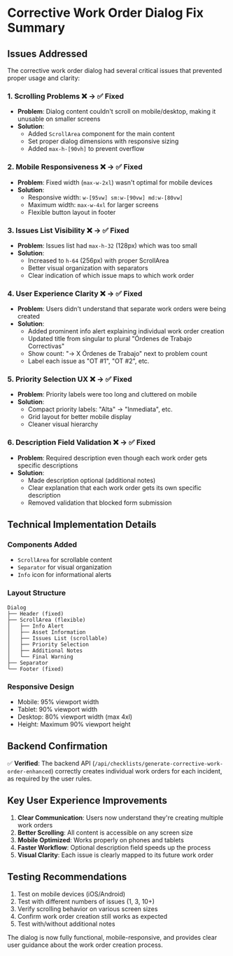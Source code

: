 # Corrective Work Order Dialog Fix Summary

## Issues Addressed

The corrective work order dialog had several critical issues that prevented proper usage and clarity:

### 1. Scrolling Problems ❌ → ✅ Fixed
- **Problem**: Dialog content couldn't scroll on mobile/desktop, making it unusable on smaller screens
- **Solution**: 
  - Added `ScrollArea` component for the main content
  - Set proper dialog dimensions with responsive sizing
  - Added `max-h-[90vh]` to prevent overflow

### 2. Mobile Responsiveness ❌ → ✅ Fixed
- **Problem**: Fixed width (`max-w-2xl`) wasn't optimal for mobile devices
- **Solution**:
  - Responsive width: `w-[95vw] sm:w-[90vw] md:w-[80vw]`
  - Maximum width: `max-w-4xl` for larger screens
  - Flexible button layout in footer

### 3. Issues List Visibility ❌ → ✅ Fixed
- **Problem**: Issues list had `max-h-32` (128px) which was too small
- **Solution**:
  - Increased to `h-64` (256px) with proper ScrollArea
  - Better visual organization with separators
  - Clear indication of which issue maps to which work order

### 4. User Experience Clarity ❌ → ✅ Fixed
- **Problem**: Users didn't understand that separate work orders were being created
- **Solution**:
  - Added prominent info alert explaining individual work order creation
  - Updated title from singular to plural "Órdenes de Trabajo Correctivas"
  - Show count: "→ X Órdenes de Trabajo" next to problem count
  - Label each issue as "OT #1", "OT #2", etc.

### 5. Priority Selection UX ❌ → ✅ Fixed
- **Problem**: Priority labels were too long and cluttered on mobile
- **Solution**:
  - Compact priority labels: "Alta" → "Inmediata", etc.
  - Grid layout for better mobile display
  - Cleaner visual hierarchy

### 6. Description Field Validation ❌ → ✅ Fixed
- **Problem**: Required description even though each work order gets specific descriptions
- **Solution**:
  - Made description optional (additional notes)
  - Clear explanation that each work order gets its own specific description
  - Removed validation that blocked form submission

## Technical Implementation Details

### Components Added
- `ScrollArea` for scrollable content
- `Separator` for visual organization
- `Info` icon for informational alerts

### Layout Structure
```
Dialog
├── Header (fixed)
├── ScrollArea (flexible)
│   ├── Info Alert
│   ├── Asset Information  
│   ├── Issues List (scrollable)
│   ├── Priority Selection
│   ├── Additional Notes
│   └── Final Warning
├── Separator
└── Footer (fixed)
```

### Responsive Design
- Mobile: 95% viewport width
- Tablet: 90% viewport width  
- Desktop: 80% viewport width (max 4xl)
- Height: Maximum 90% viewport height

## Backend Confirmation

✅ **Verified**: The backend API (`/api/checklists/generate-corrective-work-order-enhanced`) correctly creates individual work orders for each incident, as required by the user rules.

## Key User Experience Improvements

1. **Clear Communication**: Users now understand they're creating multiple work orders
2. **Better Scrolling**: All content is accessible on any screen size
3. **Mobile Optimized**: Works properly on phones and tablets
4. **Faster Workflow**: Optional description field speeds up the process
5. **Visual Clarity**: Each issue is clearly mapped to its future work order

## Testing Recommendations

1. Test on mobile devices (iOS/Android)
2. Test with different numbers of issues (1, 3, 10+)
3. Verify scrolling behavior on various screen sizes
4. Confirm work order creation still works as expected
5. Test with/without additional notes

The dialog is now fully functional, mobile-responsive, and provides clear user guidance about the work order creation process. 